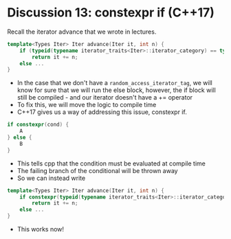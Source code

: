 # Discussion 13: constexpr if (C++17)

Recall the iterator advance that we wrote in lectures.
```cpp
template<Types Iter> Iter advance(Iter it, int n) {
    if (typeid(typename iterator_traits<Iter>::iterator_category) == typeid(random_access_iterator_tag))
        return it += n;
    else ...
}
```
- In the case that we don't have a `random_access_iterator_tag`, we will know for
sure that we will run the else block, however, the if block will still be
compiled - and our iterator doesn't have a += operator 
- To fix this, we will move the logic to compile time
- C++17 gives us a way of addressing this issue, constexpr if.
```cpp
if constexpr(cond) {
    A
} else {
    B
}
```
- This tells cpp that the condition must be evaluated at compile time
- The failing branch of the conditional will be thrown away
-  So we can instead write
```cpp
template<Types Iter> Iter advance(Iter it, int n) {
    if constexpr(typeid(typename iterator_traits<Iter>::iterator_category) == typeid (random_access_iterator_tag))
        return it += n;
    else ...
}
```
- This works now!
